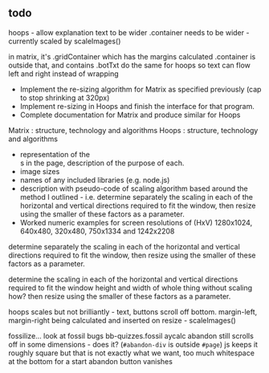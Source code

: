 ## todo


hoops - allow explanation text to be wider
  .container needs to be wider - currently scaled by scaleImages()


in matrix, it's .gridContainer which has the margins calculated
.container is outside that, and contains .botTxt
do the same for hoops so text can flow left and right instead of wrapping

* Implement the re-sizing algorithm for Matrix as specified previously (cap to stop shrinking at 320px)
* Implement re-sizing in Hoops and finish the interface for that program.
* Complete documentation for Matrix and produce similar for Hoops

Matrix : structure, technology and algorithms
Hoops : structure, technology and algorithms
* representation of the <div>s in the page, description of the purpose of each.
* image sizes
* names of any included libraries (e.g. node.js)
* description with pseudo-code of scaling algorithm based around the method I outlined - i.e. determine separately the scaling in each of the horizontal and vertical directions required to fit the window, then resize using the smaller of these factors as a parameter.
* Worked numeric examples for screen resolutions of (HxV) 1280x1024, 640x480, 320x480, 750x1334 and 1242x2208

determine separately the scaling in each of the horizontal and vertical directions required to fit the window, then resize using the smaller of these factors as a parameter.

determine the scaling in each of the horizontal and vertical directions required to fit the window
  height and width of whole thing without scaling
    how?
then resize using the smaller of these factors as a parameter.


hoops scales but not brilliantly - text, buttons scroll off bottom. margin-left, margin-right being calculated and inserted on resize - scaleImages()

fossilize... look at fossil bugs bb-quizzes.fossil
aycalc
    abandon still scrolls off in some dimensions - does it? (`#abandon-div` is outside `#page`)
    js keeps it roughly square but that is not exactly what we want, too much whitespace at the bottom for a start
    abandon button vanishes

